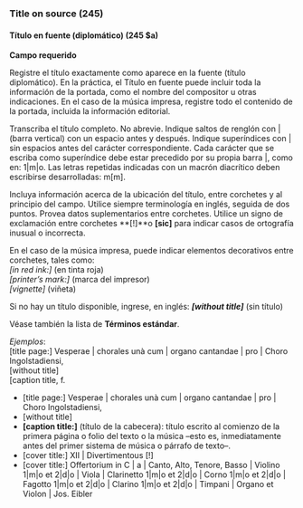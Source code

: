 ### Title on source (245)

#### Título en fuente (diplomático) (245 $a)
**Campo requerido**

Registre el título exactamente como aparece en la fuente (título diplomático). En la práctica, el Título en fuente puede incluir toda la información de la portada, como el nombre del compositor u otras indicaciones. En el caso de la música impresa, registre todo el contenido de la portada, incluida la información editorial.

Transcriba el título completo. No abrevie. Indique saltos de renglón con | (barra vertical) con un espacio antes y después. Indique superíndices con | sin espacios antes del carácter correspondiente. Cada carácter que se escriba como superíndice debe estar precedido por su propia barra |, como en: 1|m|o. Las letras repetidas indicadas con un macrón diacrítico deben escribirse desarrolladas: m[m].

Incluya información acerca de la ubicación del título, entre corchetes y al principio del campo. Utilice siempre terminología en inglés, seguida de dos puntos. Provea datos suplementarios entre corchetes. Utilice un signo de exclamación entre corchetes **[!]**o **[sic]** para indicar casos de ortografía inusual o incorrecta.

En el caso de la música impresa, puede indicar elementos decorativos entre corchetes, tales como:  
_[in red ink:]_ (en tinta roja)  
_[printer’s mark:]_ (marca del impresor)  
_[vignette]_ (viñeta)

Si no hay un título disponible, ingrese, en inglés: _**[without title]**_ (sin título)

Véase también la lista de **Términos estándar**.

_Ejemplos_:  
[title page:] Vesperae | chorales unà cum | organo cantandae | pro | Choro Ingolstadiensi,  
[without title]  
[caption title, f.

- [title page:] Vesperae | chorales unà cum | organo cantandae | pro | Choro Ingolstadiensi,
- [without title]
- **[caption title:]** (título de la cabecera): título escrito al comienzo de la primera página o folio del texto o la música –esto es, inmediatamente antes del primer sistema de música o párrafo de texto–.
- [cover title:] XII | Divertimentous [!]
- [cover title:] Offertorium in C | a | Canto, Alto, Tenore, Basso | Violino 1|m|o et 2|d|o | Viola | Clarinetto 1|m|o et 2|d|o | Corno 1|m|o et 2|d|o | Fagotto 1|m|o et 2|d|o | Clarino 1|m|o et 2|d|o | Timpani | Organo et Violon | Jos. Eibler
